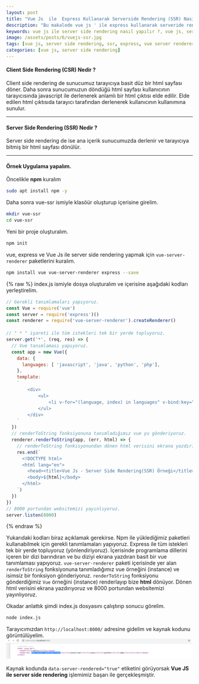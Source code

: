 ```yaml
---
layout: post
title: "Vue Js  ile  Express Kullanarak Serverside Rendering (SSR) Nasıl Yapılır ?"
description: "Bu makalede vue js ' ile express kullanarak serveride rendering (ssr) yapacağız. Server side sendering ve client side rendering nedir ? vb. sorulara cevap arıyacağız."
keywords: vue js ile server side rendering nasıl yapılır ?, vue js, server side rendering, ssr, express, vue server renderer, client side rendering
image: /assets/posts/6/vuejs-ssr.jpg
tags: [vue js, server side rendering, ssr, express, vue server renderer, client side rendering,]
categories: [vue js, server side rendering]
---
```


#### Client Side Rendering (CSR) Nedir ?
Client side rendering de sunucumuz tarayıcıya basit düz bir html sayfası döner. Daha sonra sunucumuzun döndüğü html sayfası kullanıcının tarayıcısında 
javascript ile derlenerek anlamlı bir html çıktısı elde edilir. Elde edilen html çıktısıda tarayıcı tarafından derlenerek kullanıcının kullanımına sunulur.

---

#### Server Side Rendering (SSR) Nedir ?
Server side rendering de ise ana içerik sunucumuzda derlenir ve tarayıcıya bitmiş bir html sayfası dönülür.

---

#### Örnek Uygulama yapalım.
Öncelikle **npm** kuralım
```bash
sudo apt install npm -y
```

Daha sonra vue-ssr ismiyle klasöür oluşturup içerisine girelim.
```bash
mkdir vue-ssr
cd vue-ssr
```

Yeni bir proje oluşturalım.
```bash
npm init
```
vue, express ve Vue Js ile server side rendering yapmak için `vue-server-renderer` paketlerini kuralım.
```bash
npm install vue vue-server-renderer express --save
```
{% raw %}
index.js ismiyle dosya oluşturalım ve içerisine aşağıdaki kodları yerleştirelim.
```js
// Gerekli tanımlamaları yapıyoruz.
const Vue = require('vue')
const server = require('express')()
const renderer = require('vue-server-renderer').createRenderer()

// " * " işareti ile tüm istekleri tek bir yerde topluyoruz.
server.get('*', (req, res) => {
  // Vue tanımlaması yapıyoruz.
  const app = new Vue({
    data: {
      languages: [ 'javascript', 'java', 'python', 'php'],
    },
    template:
    `
        <div>
            <ul>
                <li v-for="(language, index) in languages" v-bind:key="index">{{ language }}</li>
            </ul>
        </div>
    `
  })
  // renderToString fonksiyonuna tanımladığımız vue yu gönderiyoruz.
  renderer.renderToString(app, (err, html) => {
    // renderToString fonkisyonundan dönen html verisini ekrana yazdırıyoruz.
    res.end(`
      <!DOCTYPE html>
      <html lang="en">
        <head><title>Vue Js - Server Side Rendering(SSR) Örneği</title></head>
        <body>${html}</body>
      </html>
    `)
  })
})
// 8000 portundan websitemizi yayınlıyoruz.
server.listen(8000)
```
{% endraw %}

Yukarıdaki kodları biraz açıklamak gerekirse. Npm ile yüklediğimiz paketleri kullanabilmek için gerekli tanımlamaları yapıyoruz. Express ile tüm istekleri tek bir yerde topluyoruz (yönlendiriyoruz). İçerisinde programlama dillerini içeren bir dizi barındıran ve bu diziyi ekrana yazdıran basit bir vue tanımlaması yapıyoruz. `vue-server-renderer` paketi içerisinde yer alan `renderToString` fonksiyonuna tanımladığımız vue örneğini (instance) ve isimsiz bir fonksiyon gönderiyoruz. `renderToString` fonksiyonu gönderdiğimiz `Vue` örneğini (instance) renderlayıp bize **html** dönüyor. Dönen html verisini ekrana yazdırıyoruz ve 8000 portundan websitemizi yayınlıyoruz.

Okadar anlattık şimdi index.js dosyasını çalıştırıp sonucu görelim.
```bash
node index.js
```
Tarayıcımızdan `http://localhost:8000/` adresine gidelim ve kaynak kodunu görüntülüyelim.
![Vuejs server side rendering örneği](/assets/posts/6/vue-ssr-ornegi.png)

Kaynak kodunda `data-server-rendered="true"` etiketini görüyorsak **Vue JS ile server side rendering** işlemimiz başarı ile gerçekleşmiştir.